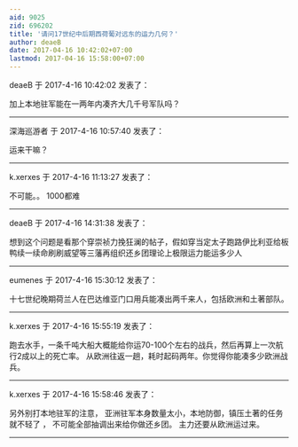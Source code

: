 ```yaml
---
aid: 9025
zid: 696202
title: '请问17世纪中后期西荷葡对远东的运力几何？'
author: deaeB
date: 2017-04-16 10:42:02+07:00
lastmod: 2017-04-16 15:58:00+07:00
---
```


deaeB 于 2017-4-16 10:42:02 发表了：

加上本地驻军能在一两年内凑齐大几千号军队吗？

---------

深海巡游者 于 2017-4-16 10:57:40 发表了：

运来干嘛？

---------

k.xerxes 于 2017-4-16 11:13:27 发表了：

不可能。。 1000都难

---------

deaeB 于 2017-4-16 14:31:38 发表了：

想到这个问题是看那个穿崇祯力挽狂澜的帖子，假如穿当定太子跑路伊比利亚给板鸭续一续命刷刷威望等三藩再组织还乡团理论上极限运力能运多少人

---------

eumenes 于 2017-4-16 15:30:12 发表了：

十七世纪晚期荷兰人在巴达维亚门口用兵能凑出两千来人，包括欧洲和土著部队。

---------

k.xerxes 于 2017-4-16 15:55:19 发表了：

跑去水手，一条千吨大船大概能给你运70-100个左右的战兵，然后再算上一次航行2成以上的死亡率。 从欧洲往返一趟，耗时起码两年。你觉得你能凑多少欧洲战兵。

---------

k.xerxes 于 2017-4-16 15:58:46 发表了：

另外别打本地驻军的注意， 亚洲驻军本身数量太小，本地防御，镇压土著的任务就不轻了 ， 不可能全部抽调出来给你做还乡团。 主力还要从欧洲运过来。

---------

